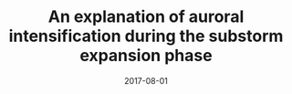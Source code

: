 ---
title: "An explanation of auroral intensification during the substorm expansion phase"
collection: publications
permalink: /publication/2017-08-01-Yao
date: 2017-08-01
venue: 'Journal of Geophysical Research: Space Physics'
paperurl: 'https://doi.org/10.1002/2017JA024029'
citation: 'Yao, Z., Rae, I. J., Lui, A. T. Y., Murphy, K. R., Owen, C. J., Pu, Z. Y., et al. (2017). An explanation of auroral intensification during the substorm expansion phase. Journal of Geophysical Research: Space Physics, 122(8). '
---